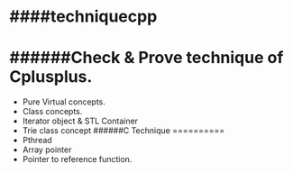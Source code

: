 ####techniquecpp
============
######Check &amp; Prove technique of Cplusplus.
========================================
* Pure Virtual concepts.
* Class concepts.
* Iterator object & STL Container
* Trie class concept
######C Technique
==========
* Pthread
* Array pointer 
* Pointer to reference function. 
